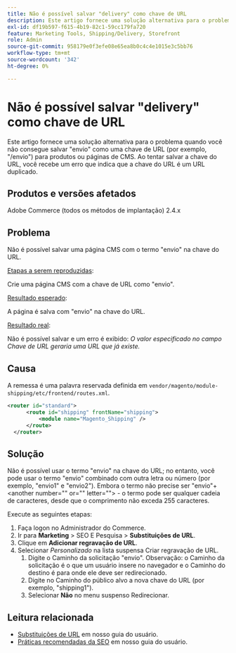 ```yaml
---
title: Não é possível salvar "delivery" como chave de URL
description: Este artigo fornece uma solução alternativa para o problema quando você não consegue salvar "envio" como uma chave de URL (por exemplo, "/envio") para produtos ou páginas de CMS. Ao tentar salvar a chave do URL, você recebe um erro que indica que a chave do URL é um URL duplicado.
exl-id: df19b597-f615-4b19-82c1-59cc179fa720
feature: Marketing Tools, Shipping/Delivery, Storefront
role: Admin
source-git-commit: 958179e0f3efe08e65ea8b0c4c4e1015e3c5bb76
workflow-type: tm+mt
source-wordcount: '342'
ht-degree: 0%

---
```


# Não é possível salvar &quot;delivery&quot; como chave de URL

Este artigo fornece uma solução alternativa para o problema quando você não consegue salvar &quot;envio&quot; como uma chave de URL (por exemplo, &quot;/envio&quot;) para produtos ou páginas de CMS. Ao tentar salvar a chave do URL, você recebe um erro que indica que a chave do URL é um URL duplicado.

## Produtos e versões afetados

Adobe Commerce (todos os métodos de implantação) 2.4.x

## Problema

Não é possível salvar uma página CMS com o termo &quot;envio&quot; na chave do URL.

<u>Etapas a serem reproduzidas</u>:

Crie uma página CMS com a chave de URL como &quot;envio&quot;.

<u>Resultado esperado</u>:

A página é salva com &quot;envio&quot; na chave do URL.

<u>Resultado real</u>:

Não é possível salvar e um erro é exibido: *O valor especificado no campo Chave de URL geraria uma URL que já existe.*

## Causa

A remessa é uma palavra reservada definida em `vendor/magento/module-shipping/etc/frontend/routes.xml`.

```xml
<router id="standard">
      <route id="shipping" frontName="shipping">
          <module name="Magento_Shipping" />
      </route>
  </router>
```

## Solução

Não é possível usar o termo &quot;envio&quot; na chave do URL; no entanto, você pode usar o termo &quot;envio&quot; combinado com outra letra ou número (por exemplo, &quot;envio1&quot; e &quot;envio2&quot;). Embora o termo não precise ser &quot;envio&quot;+&lt;another number=&quot;&quot; or=&quot;&quot; letter=&quot;&quot;> - o termo pode ser qualquer cadeia de caracteres, desde que o comprimento não exceda 255 caracteres.

Execute as seguintes etapas:

1. Faça logon no Administrador do Commerce.
1. Ir para **Marketing** > SEO E Pesquisa > **Substituições de URL**.
1. Clique em **Adicionar regravação de URL**.
1. Selecionar *Personalizado* na lista suspensa Criar regravação de URL.
   1. Digite o Caminho da solicitação &quot;envio&quot;. Observação: o Caminho da solicitação é o que um usuário insere no navegador e o Caminho do destino é para onde ele deve ser redirecionado.
   1. Digite no Caminho do público alvo a nova chave do URL (por exemplo, &quot;shipping1&quot;).
   1. Selecionar **Não** no menu suspenso Redirecionar.

## Leitura relacionada

* [Substituições de URL](https://docs.magento.com/user-guide/marketing/url-rewrite.html) em nosso guia do usuário.
* [Práticas recomendadas da SEO](https://docs.magento.com/user-guide/marketing/seo-best-practices.html) em nosso guia do usuário.
